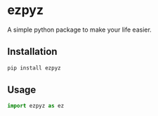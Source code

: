 
# ezpyz

A simple python package to make your life easier.

## Installation

```bash
pip install ezpyz
```

## Usage

```python
import ezpyz as ez
```






